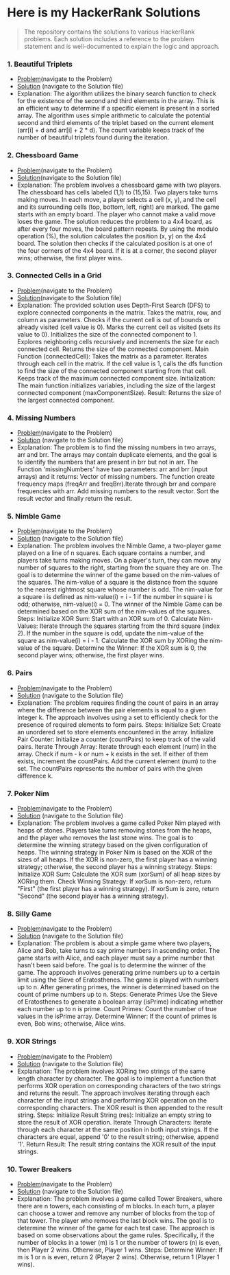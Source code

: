 # Here is my HackerRank Solutions

>The repository contains the solutions to various HackerRank problems. Each solution includes a reference to the problem statement and is well-documented to explain the logic and approach.

### 1. Beautiful Triplets

  - [Problem](https://www.hackerrank.com/challenges/beautiful-triplets/problem)(navigate to the Problem)
  - [Solution](./Beautiful_Triplets.cpp) (navigate to the Solution file)
  - Explanation: 
    The algorithm utilizes the binary search function to check for the existence of the second and third elements in the array. This is an efficient way to determine if a specific element is present in a sorted array.
    The algorithm uses simple arithmetic to calculate the potential second and third elements of the triplet based on the current element (arr[i] + d and arr[i] + 2 * d).
    The count variable keeps track of the number of beautiful triplets found during the iteration.
  
### 2. Chessboard Game

  - [Problem](https://www.hackerrank.com/challenges/a-chessboard-game-1/problem)(navigate to the Problem)
  - [Solution](./chessboardGame.cpp)(navigate to the Solution file)
  - Explanation: 
    The problem involves a chessboard game with two players. The chessboard has cells labeled (1,1) to (15,15). Two players take turns making moves. In each move, a player selects a cell (x, y), and the cell and its surrounding cells (top, bottom, left, right) are marked. The game starts with an empty board. The player who cannot make a valid move loses the game.
    The solution reduces the problem to a 4x4 board, as after every four moves, the board pattern repeats.
    By using the modulo operation (%), the solution calculates the position (x, y) on the 4x4 board.
    The solution then checks if the calculated position is at one of the four corners of the 4x4 board.
    If it is at a corner, the second player wins; otherwise, the first player wins.

### 3. Connected Cells in a Grid  
  
  - [Problem](https://www.hackerrank.com/challenges/connected-cell-in-a-grid/problem)(navigate to the Problem)
  - [Solution](./connectedCell.cpp)(navigate to the Solution file)
  - Explanation: 
    The provided solution uses Depth-First Search (DFS) to explore connected components in the matrix.
    Takes the matrix, row, and column as parameters.
    Checks if the current cell is out of bounds or already visited (cell value is 0).
    Marks the current cell as visited (sets its value to 0).
    Initializes the size of the connected component to 1.
    Explores neighboring cells recursively and increments the size for each connected cell.
    Returns the size of the connected component.
    Main Function (connectedCell):
    Takes the matrix as a parameter.
    Iterates through each cell in the matrix.
    If the cell value is 1, calls the dfs function to find the size of the connected component starting from that cell.
    Keeps track of the maximum connected component size.
    Initialization:
    The main function initializes variables, including the size of the largest connected component (maxComponentSize).
    Result:
    Returns the size of the largest connected component.

### 4. Missing Numbers

  - [Problem](https://www.hackerrank.com/challenges/missing-numbers/problem)(navigate to the Problem)
  - [Solution](./missingNumbers.cpp) (navigate to the Solution file)
  - Explanation: 
    The problem is to find the missing numbers in two arrays, arr and brr. The arrays may contain duplicate elements, and the goal is to identify the numbers that are present in brr but not in arr.
    The Function 'missingNumbers' have two parameters: arr and brr (input arrays) and it returns: Vector of missing numbers.
    The function create frequency maps (freqArr and freqBrr).Iterate through brr and compare frequencies with arr. Add missing numbers to the result vector. Sort the result vector and finally return the result.

### 5. Nimble Game

  - [Problem](https://www.hackerrank.com/challenges/nimble-game-1/problem)(navigate to the Problem)
  - [Solution](./nimbleGame.cpp) (navigate to the Solution file)
  - Explanation: 
    The problem involves the Nimble Game, a two-player game played on a line of n squares. Each square contains a number, and players take turns making moves. On a player's turn, they can move any number of squares to the right, starting from the square they are on. The goal is to determine the winner of the game based on the nim-values of the squares.
    The nim-value of a square is the distance from the square to the nearest rightmost square whose number is odd. The nim-value for a square i is defined as nim-value(i) = i - 1 if the number in square i is odd; otherwise, nim-value(i) = 0.
    The winner of the Nimble Game can be determined based on the XOR sum of the nim-values of the squares.
    Steps:
    Initialize XOR Sum:
    Start with an XOR sum of 0.
    Calculate Nim-Values:
    Iterate through the squares starting from the third square (index 2). If the number in the square is odd, update the nim-value of the square as nim-value(i) = i - 1. Calculate the XOR sum by XORing the nim-value of the square.
    Determine the Winner:
    If the XOR sum is 0, the second player wins; otherwise, the first player wins.

### 6. Pairs

  - [Problem](https://www.hackerrank.com/challenges/pairs/problem)(navigate to the Problem)
  - [Solution](./pairs.cpp) (navigate to the Solution file)
  - Explanation: 
    The problem requires finding the count of pairs in an array where the difference between the pair elements is equal to a given integer k.
    The approach involves using a set to efficiently check for the presence of required elements to form pairs.
    Steps:
    Initialize Set:
    Create an unordered set to store elements encountered in the array.
    Initialize Pair Counter:
    Initialize a counter (countPairs) to keep track of the valid pairs.
    Iterate Through Array:
    Iterate through each element (num) in the array. Check if num - k or num + k exists in the set. If either of them exists, increment the countPairs. Add the current element (num) to the set. The countPairs represents the number of pairs with the given difference k.

### 7. Poker Nim

  - [Problem](https://www.hackerrank.com/challenges/poker-nim-1/problem)(navigate to the Problem)
  - [Solution](./pokerNim.cpp) (navigate to the Solution file)
  - Explanation: 
    The problem involves a game called Poker Nim played with heaps of stones. Players take turns removing stones from the heaps, and the player who removes the last stone wins. The goal is to determine the winning strategy based on the given configuration of heaps.
    The winning strategy in Poker Nim is based on the XOR of the sizes of all heaps. If the XOR is non-zero, the first player has a winning strategy; otherwise, the second player has a winning strategy.
    Steps:
    Initialize XOR Sum:
    Calculate the XOR sum (xorSum) of all heap sizes by XORing them.
    Check Winning Strategy:
    If xorSum is non-zero, return "First" (the first player has a winning strategy).
    If xorSum is zero, return "Second" (the second player has a winning strategy).

### 8. Silly Game

  - [Problem](https://www.hackerrank.com/challenges/alice-and-bobs-silly-game/problem)(navigate to the Problem)
  - [Solution](./sillyGame.cpp) (navigate to the Solution file)
  - Explanation: 
    The problem is about a simple game where two players, Alice and Bob, take turns to say prime numbers in ascending order. The game starts with Alice, and each player must say a prime number that hasn't been said before. The goal is to determine the winner of the game.
    The approach involves generating prime numbers up to a certain limit using the Sieve of Eratosthenes. The game is played with numbers up to n. After generating primes, the winner is determined based on the count of prime numbers up to n.
    Steps:
    Generate Primes
    Use the Sieve of Eratosthenes to generate a boolean array (isPrime) indicating whether each number up to n is prime.
    Count Primes:
    Count the number of true values in the isPrime array.
    Determine Winner:
    If the count of primes is even, Bob wins; otherwise, Alice wins.

### 9. XOR Strings

  - [Problem](https://www.hackerrank.com/challenges/strings-xor/problem)(navigate to the Problem)
  - [Solution](./strings_xor.cpp) (navigate to the Solution file)
  - Explanation: 
    The problem involves XORing two strings of the same length character by character. The goal is to implement a function that performs XOR operation on corresponding characters of the two strings and returns the result.
    The approach involves iterating through each character of the input strings and performing XOR operation on the corresponding characters. The XOR result is then appended to the result string.
    Steps:
    Initialize Result String (res):
    Initialize an empty string to store the result of XOR operation.
    Iterate Through Characters:
    Iterate through each character at the same position in both input strings.
    If the characters are equal, append '0' to the result string; otherwise, append '1'.
    Return Result:
    The result string contains the XOR result of the input strings.

### 10. Tower Breakers

  - [Problem](https://www.hackerrank.com/challenges/tower-breakers-1/problem)(navigate to the Problem)
  - [Solution](./towerBreakers.cpp) (navigate to the Solution file)
  - Explanation: 
    The problem involves a game called Tower Breakers, where there are n towers, each consisting of m blocks. In each turn, a player can choose a tower and remove any number of blocks from the top of that tower. The player who removes the last block wins. The goal is to determine the winner of the game for each test case.
    The approach is based on some observations about the game rules. Specifically, if the number of blocks in a tower (m) is 1 or the number of towers (n) is even, then Player 2 wins. Otherwise, Player 1 wins.
    Steps:
    Determine Winner:
    If m is 1 or n is even, return 2 (Player 2 wins).
    Otherwise, return 1 (Player 1 wins).